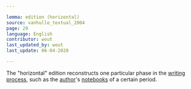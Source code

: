 ```yaml
---

lemma: edition (horizontal)
source: vanhulle_textual_2004
page: 29
language: English
contributor: wout
last_updated_by: wout
last_update: 06-04-2020

---
```


The "horizontal" edition reconstructs one particular phase in the [writing process](writingProcess.html), such as the [author](author.html)'s [notebooks](notebook.html) of a certain period.
